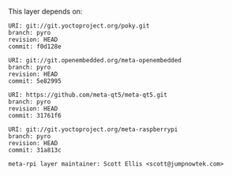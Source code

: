 This layer depends on:

    URI: git://git.yoctoproject.org/poky.git
    branch: pyro
    revision: HEAD
    commit: f0d128e

    URI: git://git.openembedded.org/meta-openembedded
    branch: pyro
    revision: HEAD
    commit: 5e82995

    URI: https://github.com/meta-qt5/meta-qt5.git
    branch: pyro
    revision: HEAD
    commit: 31761f6

    URI: git://git.yoctoproject.org/meta-raspberrypi 
    branch: pyro
    revision: HEAD
    commit: 31a813c

    meta-rpi layer maintainer: Scott Ellis <scott@jumpnowtek.com>
